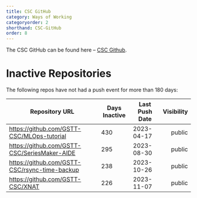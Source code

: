 ```yaml
---
title: CSC GitHub
category: Ways of Working
categoryorder: 2
shorthand: CSC-GitHub
order: 8
---
```


The CSC GitHub can be found here – <a href="https://github.com/GSTT-CSC/">CSC Github</a>.

# Inactive Repositories

The following repos have not had a push event for more than 180 days:

| Repository URL | Days Inactive | Last Push Date | Visibility |
| --- | --- | --- | ---: |
| https://github.com/GSTT-CSC/MLOps-tutorial | 430 | 2023-04-17 | public |
| https://github.com/GSTT-CSC/SeriesMaker-AIDE | 295 | 2023-08-30 | public |
| https://github.com/GSTT-CSC/rsync-time-backup | 238 | 2023-10-26 | public |
| https://github.com/GSTT-CSC/XNAT | 226 | 2023-11-07 | public |
